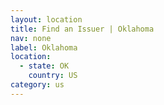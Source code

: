 ```yaml
---
layout: location
title: Find an Issuer | Oklahoma
nav: none
label: Oklahoma
location:
  - state: OK
    country: US
category: us
---
```

